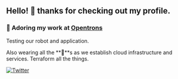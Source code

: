## Hello! 👋 thanks for checking out my profile.

### 🔭 Adoring my work at [Opentrons](https://github.com/Opentrons)

Testing our robot and application.

Also wearing all the **🎩**s as we establish cloud infrastructure and services.  Terraform all the things. 

[![Twitter](https://img.shields.io/twitter/url?label=%40y3rsh&style=social&url=https%3A%2F%2Ftwitter.com%2Fy3rsh)](https://twitter.com/y3rsh)
